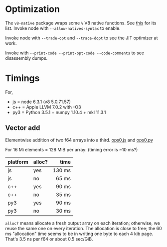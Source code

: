 # Optimization

The `v8-native` package wraps some `%` V8 native functions. See [this](https://github.com/Nathanaela/v8-Natives/blob/master/lib/v8-native-calls.js) for its list.  Invoke node with `--allow-natives-syntax` to enable.

Invoke node with `--trade-opt` and `--trace-dopt` to see the JIT optimizer at work.

Invoke with `--print-code --print-opt-code --code-comments` to see disassembly dumps.


# Timings

For,

- js = node 6.3.1 (v8 5.0.71.57)
- c++ = Apple LLVM 7.0.2 with -O3
- py3 = Python 3.5.1 + numpy 1.10.4 + mkl 11.3.1

## Vector add

Elementwise addition of two f64 arrays into a third. [ops0.js](benchmark/ops0.js) and [ops0.py](benchmark/ops0.py)

For 16 Mi elements = 128 MiB per array: (timing error is ~10 ms?)

| platform | alloc? | time |
|:---------|:-------|-----:|
| js  | yes | 130 ms |
| js  | no  |  65 ms |
| c++ | yes |  90 ms |
| c++ | no  |  35 ms |
| py3 | yes |  90 ms |
| py3 | no  |  30 ms |

`alloc?` means allocate a fresh output array on each iteration; otherwise, we reuse the same one on every iteration.  The allocation is close to free; the 60 ms "allocation" time seems to be in writing one byte to each 4 kib page.  That's 3.5 ns per f64 or about 0.5 sec/GiB.

